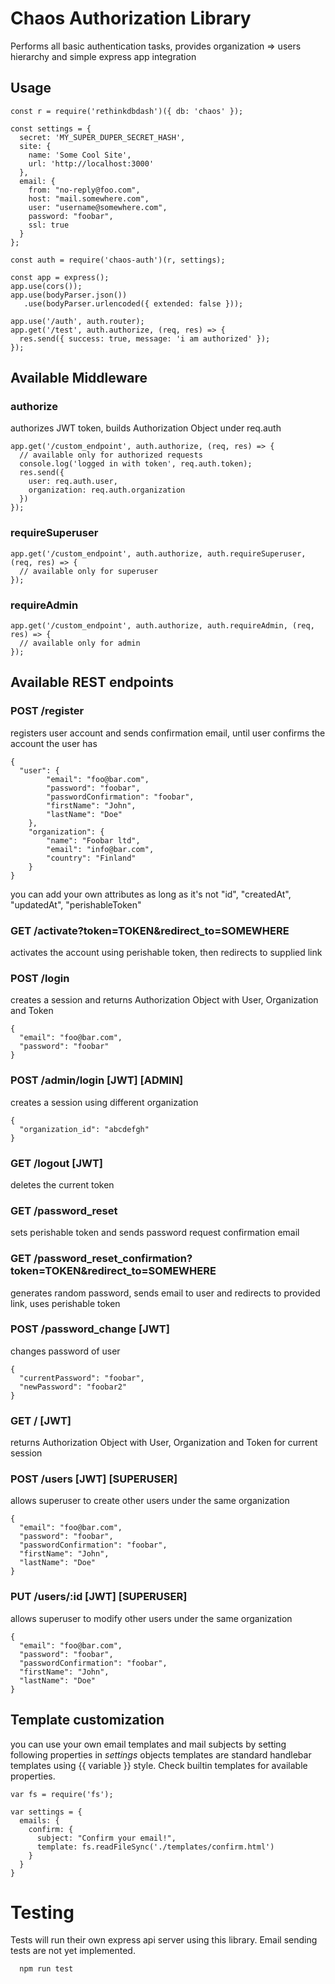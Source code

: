 # Chaos Authorization Library

Performs all basic authentication tasks, provides organization => users hierarchy and simple express app integration

## Usage

```
const r = require('rethinkdbdash')({ db: 'chaos' });

const settings = {
  secret: 'MY_SUPER_DUPER_SECRET_HASH',
  site: {
    name: 'Some Cool Site',
    url: 'http://localhost:3000'
  },
  email: {
    from: "no-reply@foo.com",
    host: "mail.somewhere.com",
    user: "username@somewhere.com",
    password: "foobar",
    ssl: true
  }
};

const auth = require('chaos-auth')(r, settings);

const app = express();
app.use(cors());
app.use(bodyParser.json())
   .use(bodyParser.urlencoded({ extended: false }));

app.use('/auth', auth.router);
app.get('/test', auth.authorize, (req, res) => {  
  res.send({ success: true, message: 'i am authorized' });
});
```

## Available Middleware

### authorize
authorizes JWT token, builds Authorization Object under req.auth

```
app.get('/custom_endpoint', auth.authorize, (req, res) => {
  // available only for authorized requests
  console.log('logged in with token', req.auth.token);
  res.send({
    user: req.auth.user,
    organization: req.auth.organization
  })
});
```

### requireSuperuser
```
app.get('/custom_endpoint', auth.authorize, auth.requireSuperuser, (req, res) => {
  // available only for superuser
});
```

### requireAdmin
```
app.get('/custom_endpoint', auth.authorize, auth.requireAdmin, (req, res) => {
  // available only for admin
});
```

## Available REST endpoints

### POST /register
registers user account and sends confirmation email, until user confirms the account the user has 

```
{
  "user": { 
		"email": "foo@bar.com",
		"password": "foobar",
		"passwordConfirmation": "foobar",
		"firstName": "John",
		"lastName": "Doe"
	},
	"organization": {
		"name": "Foobar ltd",
		"email": "info@bar.com",
		"country": "Finland"
	}
}
```
you can add your own attributes as long as it's not "id", "createdAt", "updatedAt", "perishableToken"

### GET /activate?token=TOKEN&redirect_to=SOMEWHERE
activates the account using perishable token, then redirects to supplied link

### POST /login
creates a session and returns Authorization Object with User, Organization and Token
```
{
  "email": "foo@bar.com",
  "password": "foobar"
}
```

### POST /admin/login [JWT] [ADMIN]
creates a session using different organization
```
{
  "organization_id": "abcdefgh"
}
```

### GET /logout [JWT]
deletes the current token

### GET /password_reset
sets perishable token and sends password request confirmation email

### GET /password_reset_confirmation?token=TOKEN&redirect_to=SOMEWHERE
generates random password, sends email to user and redirects to provided link, uses perishable token

### POST /password_change [JWT]
changes password of user
```
{
  "currentPassword": "foobar",
  "newPassword": "foobar2"
}
```

### GET / [JWT]
returns Authorization Object with User, Organization and Token for current session

### POST /users [JWT] [SUPERUSER]
allows superuser to create other users under the same organization

```
{ 
  "email": "foo@bar.com",
  "password": "foobar",
  "passwordConfirmation": "foobar",
  "firstName": "John",
  "lastName": "Doe"
}
```

### PUT /users/:id [JWT] [SUPERUSER]
allows superuser to modify other users under the same organization

```
{ 
  "email": "foo@bar.com",
  "password": "foobar",
  "passwordConfirmation": "foobar",
  "firstName": "John",
  "lastName": "Doe"
}
```

## Template customization
you can use your own email templates and mail subjects by setting following properties in *settings* objects
templates are standard handlebar templates using {{ variable }} style. Check builtin templates for available properties.

```
var fs = require('fs');

var settings = {
  emails: {
    confirm: {
      subject: "Confirm your email!",
      template: fs.readFileSync('./templates/confirm.html')
    }
  }
}
```

# Testing

Tests will run their own express api server using this library. Email sending tests are not yet implemented.

```
  npm run test
```